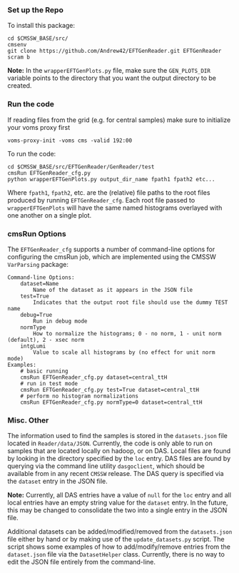 ### Set up the Repo
To install this package:

    cd $CMSSW_BASE/src/
    cmsenv
    git clone https://github.com/Andrew42/EFTGenReader.git EFTGenReader
    scram b
**Note:** In the `wrapperEFTGenPlots.py` file, make sure the `GEN_PLOTS_DIR` variable points to the directory that you want the output directory to be created.

### Run the code
If reading files from the grid (e.g. for central samples) make sure to initialize your voms proxy first
    
    voms-proxy-init -voms cms -valid 192:00

To run the code:

    cd $CMSSW_BASE/src/EFTGenReader/GenReader/test
    cmsRun EFTGenReader_cfg.py
    python wrapperEFTGenPlots.py output_dir_name fpath1 fpath2 etc...

Where `fpath1`, `fpath2`, etc. are the (relative) file paths to the root files produced by running `EFTGenReader_cfg`. Each root file passed to `wrapperEFTGenPlots` will have the same named histograms overlayed with one another on a single plot.

### cmsRun Options
The `EFTGenReader_cfg` supports a number of command-line options for configuring the cmsRun job, which are implemented using the CMSSW `VarParsing` package:
```
Command-line Options:
    dataset=Name
        Name of the dataset as it appears in the JSON file
    test=True
        Indicates that the output root file should use the dummy TEST name
    debug=True
        Run in debug mode
    normType
        How to normalize the histograms; 0 - no norm, 1 - unit norm (default), 2 - xsec norm
    intgLumi
        Value to scale all histograms by (no effect for unit norm mode)
Examples:
    # basic running
    cmsRun EFTGenReader_cfg.py dataset=central_ttH
    # run in test mode
    cmsRun EFTGenReader_cfg.py test=True dataset=central_ttH
    # perform no histogram normalizations
    cmsRun EFTGenReader_cfg.py normType=0 dataset=central_ttH
```

### Misc. Other
The information used to find the samples is stored in the `datasets.json` file located in `Reader/data/JSON`. Currently, the code is only able to run on samples that are located locally on hadoop, or on DAS. Local files are found by looking in the directory specified by the `loc` entry. DAS files are found by querying via the command line utility `dasgoclient`, which should be available from in any recent `CMSSW` release. The DAS query is specified via the `dataset` entry in the JSON file.

**Note:** Currently, all DAS entries have a value of `null` for the `loc` entry and all local entries have an empty string value for the `dataset` entry. In the future, this may be changed to consolidate the two into a single entry in the JSON file.

Additional datasets can be added/modified/removed from the `datasets.json` file either by hand or by making use of the `update_datasets.py` script. The script shows some examples of how to add/modify/remove entries from the `dataset.json` file via the `DatasetHelper` class. Currently, there is no way to edit the JSON file entirely from the command-line.